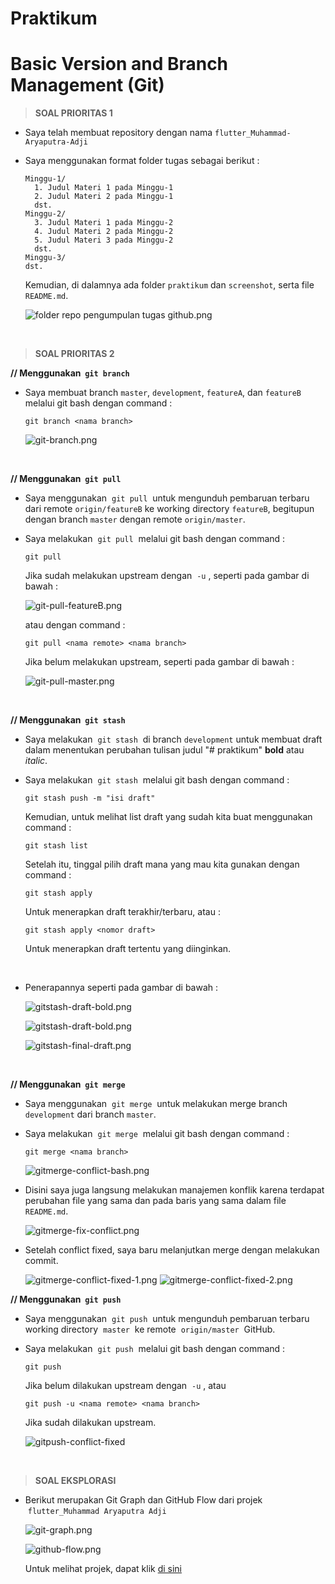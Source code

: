 # Praktikum
# Basic Version and Branch Management (Git)

> **SOAL PRIORITAS 1**
- Saya telah membuat repository dengan nama `flutter_Muhammad-Aryaputra-Adji`
- Saya menggunakan format folder tugas sebagai berikut :  
  
      Minggu-1/
        1. Judul Materi 1 pada Minggu-1  
        2. Judul Materi 2 pada Minggu-1  
        dst.  
      Minggu-2/
        3. Judul Materi 1 pada Minggu-2  
        4. Judul Materi 2 pada Minggu-2  
        5. Judul Materi 3 pada Minggu-2  
        dst.  
      Minggu-3/  
      dst.   

  Kemudian, di dalamnya ada folder `praktikum` dan `screenshot`, serta file `README.md`.


  ![folder repo pengumpulan tugas github.png](../screenshot/folder-repo-pengumpulantugas-github.png "Folder Repo Pengumpulan Tugas GitHub")

<br>

> **SOAL PRIORITAS 2**

**// Menggunakan &nbsp;`git branch`**

- Saya membuat branch `master`, `development`, `featureA`, dan `featureB` melalui git bash dengan command :  

      git branch <nama branch>          

  ![git-branch.png](../screenshot/git-branch.png "Membuat branch dengan git branch")

<br>

**// Menggunakan &nbsp;`git pull`**

- Saya menggunakan &nbsp;`git pull`&nbsp; untuk mengunduh pembaruan terbaru dari remote `origin/featureB` ke working directory `featureB`, begitupun dengan branch `master` dengan remote `origin/master`.
- Saya melakukan &nbsp;`git pull`&nbsp; melalui git bash dengan command :  

      git pull 

  Jika sudah melakukan upstream dengan &nbsp;`-u`&nbsp;, seperti pada gambar di bawah :
  
  ![git-pull-featureB.png](../screenshot/git-pull-featureB.png "Git pull featureB")

  atau dengan command :  

      git pull <nama remote> <nama branch>

  Jika belum melakukan upstream, seperti pada gambar di bawah :

  ![git-pull-master.png](../screenshot/git-pull-master.png "Git pull master")

<br>

**// Menggunakan &nbsp;`git stash`**

- Saya melakukan &nbsp;`git stash`&nbsp; di branch `development` untuk membuat draft dalam menentukan perubahan tulisan judul "# praktikum" **bold** atau *italic*.
- Saya melakukan &nbsp;`git stash`&nbsp; melalui git bash dengan command :

      git stash push -m "isi draft"

  Kemudian, untuk melihat list draft yang sudah kita buat menggunakan command :

      git stash list

  Setelah itu, tinggal pilih draft mana yang mau kita gunakan dengan command :

      git stash apply

  Untuk menerapkan draft terakhir/terbaru, atau :

      git stash apply <nomor draft>

  Untuk menerapkan draft tertentu yang diinginkan.

  <br>

- Penerapannya seperti pada gambar di bawah :  


  ![gitstash-draft-bold.png](../screenshot/gitstash-draft-bold.png "Git stash bold")

  ![gitstash-draft-bold.png](../screenshot/gitstash-draft-italic.png "Git stash italic")

  ![gitstash-final-draft.png](../screenshot/gitstash-final-draft.png "Git stash final draft")

  <br>

**// Menggunakan &nbsp;`git merge`**

- Saya menggunakan &nbsp;`git merge`&nbsp; untuk melakukan merge branch `development` dari branch `master`.
- Saya melakukan &nbsp;`git merge`&nbsp; melalui git bash dengan command :

      git merge <nama branch>

  ![gitmerge-conflict-bash.png](../screenshot/gitmerge-conflict-bash.png "Git merge conflict")

- Disini saya juga langsung melakukan manajemen konflik karena terdapat perubahan file yang sama dan pada baris yang sama dalam file `README.md`.
  
  ![gitmerge-fix-conflict.png](../screenshot/gitmerge-fix-conflict.png "Fix conflict in VSCode")

- Setelah conflict fixed, saya baru melanjutkan merge dengan melakukan commit.


  ![gitmerge-conflict-fixed-1.png](../screenshot/gitmerge-conflict-fixed-1.png "Git add to staging file") 
  ![gitmerge-conflict-fixed-2.png](../screenshot/gitmerge-conflict-fixed-2.png "Git commit to merge with conflict fixed")

**// Menggunakan &nbsp;`git push`**

- Saya menggunakan &nbsp;`git push`&nbsp; untuk mengunduh pembaruan terbaru working directory &nbsp;`master`&nbsp; ke remote &nbsp;`origin/master`&nbsp; GitHub.
- Saya melakukan &nbsp;`git push`&nbsp; melalui git bash dengan command :

      git push

  Jika belum dilakukan upstream dengan &nbsp;`-u`&nbsp;, atau 

      git push -u <nama remote> <nama branch>

  Jika sudah dilakukan upstream.

  ![gitpush-conflict-fixed](../screenshot/gitpush-conflict-fixed.png "Git push")

<br>

> **SOAL EKSPLORASI**

- Berikut merupakan Git Graph dan GitHub Flow dari projek &nbsp;`flutter_Muhammad Aryaputra Adji`


  ![git-graph.png](../screenshot/git-graph.png "Git Graph")

  ![github-flow.png](../screenshot/github-flow.png "GitHub Flow")

  Untuk melihat projek, dapat klik [di sini](https://github.com/aryaptradji/flutter_Muhammad-Aryaputra-Adji.git)